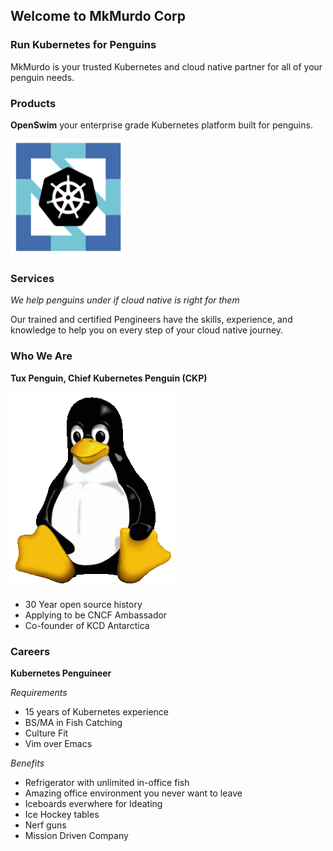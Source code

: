 ## Welcome to MkMurdo Corp 

### Run Kubernetes for Penguins

MkMurdo is your trusted Kubernetes and cloud native partner for all of your penguin needs. 

### Products

**OpenSwim** your enterprise grade Kubernetes platform built for penguins.

![OpenSwim](mkmurdo.png)

### Services

_We help penguins under if cloud native is right for them_ 

Our trained and certified Pengineers have the skills, experience, and knowledge to help you on every step of your cloud native journey.

### Who We Are
**Tux Penguin, Chief Kubernetes Penguin (CKP)**

![Tux](Tux.png)

* 30 Year open source history
* Applying to be CNCF Ambassador
* Co-founder of KCD Antarctica

### Careers

**Kubernetes Penguineer**

_Requirements_
* 15 years of Kubernetes experience
* BS/MA in Fish Catching
* Culture Fit
* Vim over Emacs

_Benefits_
* Refrigerator with unlimited in-office fish
* Amazing office environment you never want to leave
* Iceboards everwhere for Ideating
* Ice Hockey tables
* Nerf guns
* Mission Driven Company

